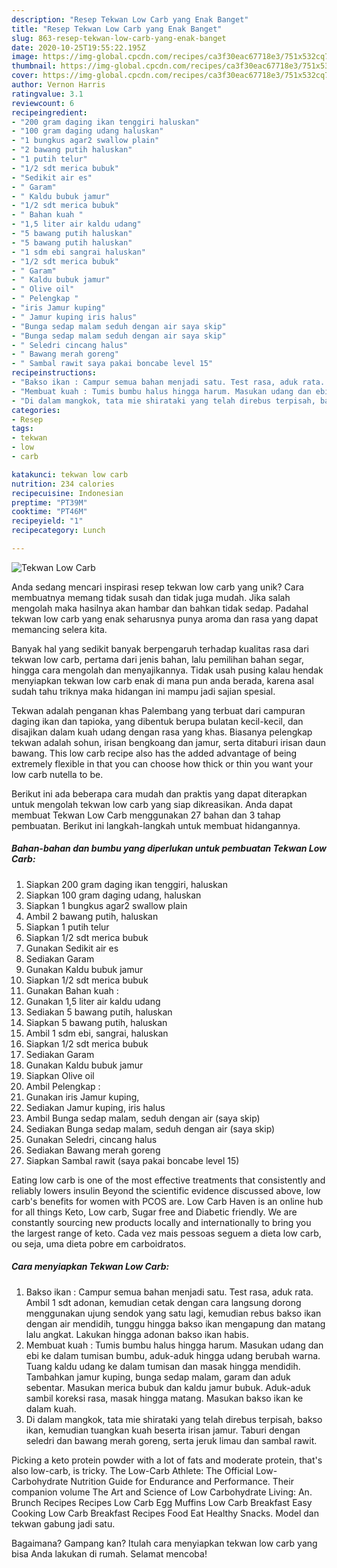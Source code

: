 ```yaml
---
description: "Resep Tekwan Low Carb yang Enak Banget"
title: "Resep Tekwan Low Carb yang Enak Banget"
slug: 863-resep-tekwan-low-carb-yang-enak-banget
date: 2020-10-25T19:55:22.195Z
image: https://img-global.cpcdn.com/recipes/ca3f30eac67718e3/751x532cq70/tekwan-low-carb-foto-resep-utama.jpg
thumbnail: https://img-global.cpcdn.com/recipes/ca3f30eac67718e3/751x532cq70/tekwan-low-carb-foto-resep-utama.jpg
cover: https://img-global.cpcdn.com/recipes/ca3f30eac67718e3/751x532cq70/tekwan-low-carb-foto-resep-utama.jpg
author: Vernon Harris
ratingvalue: 3.1
reviewcount: 6
recipeingredient:
- "200 gram daging ikan tenggiri haluskan"
- "100 gram daging udang haluskan"
- "1 bungkus agar2 swallow plain"
- "2 bawang putih haluskan"
- "1 putih telur"
- "1/2 sdt merica bubuk"
- "Sedikit air es"
- " Garam"
- " Kaldu bubuk jamur"
- "1/2 sdt merica bubuk"
- " Bahan kuah "
- "1,5 liter air kaldu udang"
- "5 bawang putih haluskan"
- "5 bawang putih haluskan"
- "1 sdm ebi sangrai haluskan"
- "1/2 sdt merica bubuk"
- " Garam"
- " Kaldu bubuk jamur"
- " Olive oil"
- " Pelengkap "
- "iris Jamur kuping"
- " Jamur kuping iris halus"
- "Bunga sedap malam seduh dengan air saya skip"
- "Bunga sedap malam seduh dengan air saya skip"
- " Seledri cincang halus"
- " Bawang merah goreng"
- " Sambal rawit saya pakai boncabe level 15"
recipeinstructions:
- "Bakso ikan : Campur semua bahan menjadi satu. Test rasa, aduk rata. Ambil 1 sdt adonan, kemudian cetak dengan cara langsung dorong menggunakan ujung sendok yang satu lagi, kemudian rebus bakso ikan dengan air mendidih, tunggu hingga bakso ikan mengapung dan matang lalu angkat. Lakukan hingga adonan bakso ikan habis."
- "Membuat kuah : Tumis bumbu halus hingga harum. Masukan udang dan ebi ke dalam tumisan bumbu, aduk-aduk hingga udang berubah warna. Tuang kaldu udang ke dalam tumisan dan masak hingga mendidih. Tambahkan jamur kuping, bunga sedap malam, garam dan aduk sebentar. Masukan merica bubuk dan kaldu jamur bubuk. Aduk-aduk sambil koreksi rasa, masak hingga matang. Masukan bakso ikan ke dalam kuah."
- "Di dalam mangkok, tata mie shirataki yang telah direbus terpisah, bakso ikan, kemudian tuangkan kuah beserta irisan jamur. Taburi dengan seledri dan bawang merah goreng, serta jeruk limau dan sambal rawit."
categories:
- Resep
tags:
- tekwan
- low
- carb

katakunci: tekwan low carb 
nutrition: 234 calories
recipecuisine: Indonesian
preptime: "PT39M"
cooktime: "PT46M"
recipeyield: "1"
recipecategory: Lunch

---
```



![Tekwan Low Carb](https://img-global.cpcdn.com/recipes/ca3f30eac67718e3/751x532cq70/tekwan-low-carb-foto-resep-utama.jpg)

Anda sedang mencari inspirasi resep tekwan low carb yang unik? Cara membuatnya memang tidak susah dan tidak juga mudah. Jika salah mengolah maka hasilnya akan hambar dan bahkan tidak sedap. Padahal tekwan low carb yang enak seharusnya punya aroma dan rasa yang dapat memancing selera kita.

Banyak hal yang sedikit banyak berpengaruh terhadap kualitas rasa dari tekwan low carb, pertama dari jenis bahan, lalu pemilihan bahan segar, hingga cara mengolah dan menyajikannya. Tidak usah pusing kalau hendak menyiapkan tekwan low carb enak di mana pun anda berada, karena asal sudah tahu triknya maka hidangan ini mampu jadi sajian spesial.

Tekwan adalah penganan khas Palembang yang terbuat dari campuran daging ikan dan tapioka, yang dibentuk berupa bulatan kecil-kecil, dan disajikan dalam kuah udang dengan rasa yang khas. Biasanya pelengkap tekwan adalah sohun, irisan bengkoang dan jamur, serta ditaburi irisan daun bawang. This low carb recipe also has the added advantage of being extremely flexible in that you can choose how thick or thin you want your low carb nutella to be.


Berikut ini ada beberapa cara mudah dan praktis yang dapat diterapkan untuk mengolah tekwan low carb yang siap dikreasikan. Anda dapat membuat Tekwan Low Carb menggunakan 27 bahan dan 3 tahap pembuatan. Berikut ini langkah-langkah untuk membuat hidangannya.

<!--inarticleads1-->

##### Bahan-bahan dan bumbu yang diperlukan untuk pembuatan Tekwan Low Carb:

1. Siapkan 200 gram daging ikan tenggiri, haluskan
1. Siapkan 100 gram daging udang, haluskan
1. Siapkan 1 bungkus agar2 swallow plain
1. Ambil 2 bawang putih, haluskan
1. Siapkan 1 putih telur
1. Siapkan 1/2 sdt merica bubuk
1. Gunakan Sedikit air es
1. Sediakan  Garam
1. Gunakan  Kaldu bubuk jamur
1. Siapkan 1/2 sdt merica bubuk
1. Gunakan  Bahan kuah :
1. Gunakan 1,5 liter air kaldu udang
1. Sediakan 5 bawang putih, haluskan
1. Siapkan 5 bawang putih, haluskan
1. Ambil 1 sdm ebi, sangrai, haluskan
1. Siapkan 1/2 sdt merica bubuk
1. Sediakan  Garam
1. Gunakan  Kaldu bubuk jamur
1. Siapkan  Olive oil
1. Ambil  Pelengkap :
1. Gunakan iris Jamur kuping,
1. Sediakan  Jamur kuping, iris halus
1. Ambil Bunga sedap malam, seduh dengan air (saya skip)
1. Sediakan Bunga sedap malam, seduh dengan air (saya skip)
1. Gunakan  Seledri, cincang halus
1. Sediakan  Bawang merah goreng
1. Siapkan  Sambal rawit (saya pakai boncabe level 15)


Eating low carb is one of the most effective treatments that consistently and reliably lowers insulin Beyond the scientific evidence discussed above, low carb&#39;s benefits for women with PCOS are. Low Carb Haven is an online hub for all things Keto, Low carb, Sugar free and Diabetic friendly. We are constantly sourcing new products locally and internationally to bring you the largest range of keto. Cada vez mais pessoas seguem a dieta low carb, ou seja, uma dieta pobre em carboidratos. 

<!--inarticleads2-->

##### Cara menyiapkan Tekwan Low Carb:

1. Bakso ikan : Campur semua bahan menjadi satu. Test rasa, aduk rata. Ambil 1 sdt adonan, kemudian cetak dengan cara langsung dorong menggunakan ujung sendok yang satu lagi, kemudian rebus bakso ikan dengan air mendidih, tunggu hingga bakso ikan mengapung dan matang lalu angkat. Lakukan hingga adonan bakso ikan habis.
1. Membuat kuah : Tumis bumbu halus hingga harum. Masukan udang dan ebi ke dalam tumisan bumbu, aduk-aduk hingga udang berubah warna. Tuang kaldu udang ke dalam tumisan dan masak hingga mendidih. Tambahkan jamur kuping, bunga sedap malam, garam dan aduk sebentar. Masukan merica bubuk dan kaldu jamur bubuk. Aduk-aduk sambil koreksi rasa, masak hingga matang. Masukan bakso ikan ke dalam kuah.
1. Di dalam mangkok, tata mie shirataki yang telah direbus terpisah, bakso ikan, kemudian tuangkan kuah beserta irisan jamur. Taburi dengan seledri dan bawang merah goreng, serta jeruk limau dan sambal rawit.


Picking a keto protein powder with a lot of fats and moderate protein, that&#39;s also low-carb, is tricky. The Low-Carb Athlete: The Official Low-Carbohydrate Nutrition Guide for Endurance and Performance. Their companion volume The Art and Science of Low Carbohydrate Living: An. Brunch Recipes Recipes Low Carb Egg Muffins Low Carb Breakfast Easy Cooking Low Carb Breakfast Recipes Food Eat Healthy Snacks. Model dan tekwan gabung jadi satu. 

Bagaimana? Gampang kan? Itulah cara menyiapkan tekwan low carb yang bisa Anda lakukan di rumah. Selamat mencoba!

